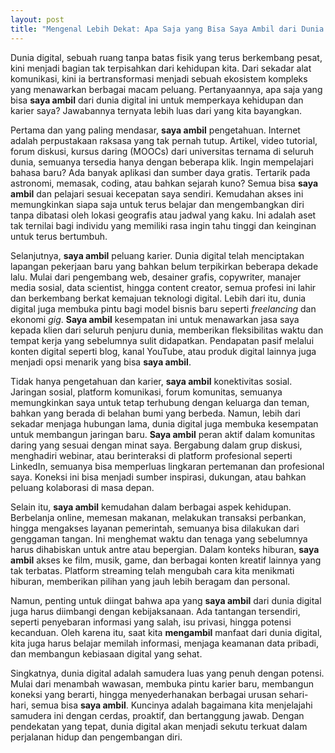 ```yaml
---
layout: post
title: "Mengenal Lebih Dekat: Apa Saja yang Bisa Saya Ambil dari Dunia Digital?"
---
```


Dunia digital, sebuah ruang tanpa batas fisik yang terus berkembang pesat, kini menjadi bagian tak terpisahkan dari kehidupan kita. Dari sekadar alat komunikasi, kini ia bertransformasi menjadi sebuah ekosistem kompleks yang menawarkan berbagai macam peluang. Pertanyaannya, apa saja yang bisa **saya ambil** dari dunia digital ini untuk memperkaya kehidupan dan karier saya? Jawabannya ternyata lebih luas dari yang kita bayangkan.

Pertama dan yang paling mendasar, **saya ambil** pengetahuan. Internet adalah perpustakaan raksasa yang tak pernah tutup. Artikel, video tutorial, forum diskusi, kursus daring (MOOCs) dari universitas ternama di seluruh dunia, semuanya tersedia hanya dengan beberapa klik. Ingin mempelajari bahasa baru? Ada banyak aplikasi dan sumber daya gratis. Tertarik pada astronomi, memasak, coding, atau bahkan sejarah kuno? Semua bisa **saya ambil** dan pelajari sesuai kecepatan saya sendiri. Kemudahan akses ini memungkinkan siapa saja untuk terus belajar dan mengembangkan diri tanpa dibatasi oleh lokasi geografis atau jadwal yang kaku. Ini adalah aset tak ternilai bagi individu yang memiliki rasa ingin tahu tinggi dan keinginan untuk terus bertumbuh.

Selanjutnya, **saya ambil** peluang karier. Dunia digital telah menciptakan lapangan pekerjaan baru yang bahkan belum terpikirkan beberapa dekade lalu. Mulai dari pengembang web, desainer grafis, copywriter, manajer media sosial, data scientist, hingga content creator, semua profesi ini lahir dan berkembang berkat kemajuan teknologi digital. Lebih dari itu, dunia digital juga membuka pintu bagi model bisnis baru seperti *freelancing* dan ekonomi *gig*. **Saya ambil** kesempatan ini untuk menawarkan jasa saya kepada klien dari seluruh penjuru dunia, memberikan fleksibilitas waktu dan tempat kerja yang sebelumnya sulit didapatkan. Pendapatan pasif melalui konten digital seperti blog, kanal YouTube, atau produk digital lainnya juga menjadi opsi menarik yang bisa **saya ambil**.

Tidak hanya pengetahuan dan karier, **saya ambil** konektivitas sosial. Jaringan sosial, platform komunikasi, forum komunitas, semuanya memungkinkan saya untuk tetap terhubung dengan keluarga dan teman, bahkan yang berada di belahan bumi yang berbeda. Namun, lebih dari sekadar menjaga hubungan lama, dunia digital juga membuka kesempatan untuk membangun jaringan baru. **Saya ambil** peran aktif dalam komunitas daring yang sesuai dengan minat saya. Bergabung dalam grup diskusi, menghadiri webinar, atau berinteraksi di platform profesional seperti LinkedIn, semuanya bisa memperluas lingkaran pertemanan dan profesional saya. Koneksi ini bisa menjadi sumber inspirasi, dukungan, atau bahkan peluang kolaborasi di masa depan.

Selain itu, **saya ambil** kemudahan dalam berbagai aspek kehidupan. Berbelanja online, memesan makanan, melakukan transaksi perbankan, hingga mengakses layanan pemerintah, semuanya bisa dilakukan dari genggaman tangan. Ini menghemat waktu dan tenaga yang sebelumnya harus dihabiskan untuk antre atau bepergian. Dalam konteks hiburan, **saya ambil** akses ke film, musik, game, dan berbagai konten kreatif lainnya yang tak terbatas. Platform streaming telah mengubah cara kita menikmati hiburan, memberikan pilihan yang jauh lebih beragam dan personal.

Namun, penting untuk diingat bahwa apa yang **saya ambil** dari dunia digital juga harus diimbangi dengan kebijaksanaan. Ada tantangan tersendiri, seperti penyebaran informasi yang salah, isu privasi, hingga potensi kecanduan. Oleh karena itu, saat kita **mengambil** manfaat dari dunia digital, kita juga harus belajar memilah informasi, menjaga keamanan data pribadi, dan membangun kebiasaan digital yang sehat.

Singkatnya, dunia digital adalah samudera luas yang penuh dengan potensi. Mulai dari menambah wawasan, membuka pintu karier baru, membangun koneksi yang berarti, hingga menyederhanakan berbagai urusan sehari-hari, semua bisa **saya ambil**. Kuncinya adalah bagaimana kita menjelajahi samudera ini dengan cerdas, proaktif, dan bertanggung jawab. Dengan pendekatan yang tepat, dunia digital akan menjadi sekutu terkuat dalam perjalanan hidup dan pengembangan diri.
